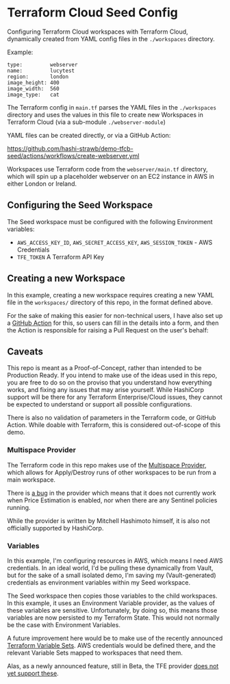# Terraform Cloud Seed Config

Configuring Terraform Cloud workspaces with Terraform Cloud, dynamically created
from YAML config files in the `./workspaces` directory.

Example:
```
type:         webserver
name:         lucytest
region:       london
image_height: 400
image_width:  560
image_type:   cat
```

The Terraform config in `main.tf` parses the YAML files in the `./workspaces`
directory and uses the values in this file to create new Workspaces in Terraform
Cloud (via a sub-module `./webserver-module`)

YAML files can be created directly, or via a GitHub Action:

https://github.com/hashi-strawb/demo-tfcb-seed/actions/workflows/create-webserver.yml

Workspaces use Terraform code from the `webserver/main.tf` directory, which will
spin up a placeholder webserver on an EC2 instance in AWS in either London or
Ireland.

## Configuring the Seed Workspace

The Seed workspace must be configured with the following Environment variables:
* `AWS_ACCESS_KEY_ID`, `AWS_SECRET_ACCESS_KEY`, `AWS_SESSION_TOKEN` - AWS Credentials
* `TFE_TOKEN` A Terraform API Key

## Creating a new Workspace

In this example, creating a new workspace requires creating a new YAML file in the `workspaces/` directory of this repo, in the format defined above.

For the sake of making this easier for non-technical users, I have also set up a [GitHub Action](.github/workflows/create-webserver.yml) for this, so users can fill in the details into a form, and then the Action is responsible for raising a Pull Request on the user's behalf:



## Caveats

This repo is meant as a Proof-of-Concept, rather than intended to be Production
Ready. If you intend to make use of the ideas used in this repo, you are free
to do so on the proviso that you understand how everything works, and fixing
any issues that may arise yourself. While HashiCorp support will be there for
any Terraform Enterprise/Cloud issues, they cannot be expected to understand or
support all possible configurations.

There is also no validation of parameters in the Terraform code, or GitHub Action.
While doable with Terraform, this is considered out-of-scope of this demo.

### Multispace Provider

The Terraform code in this repo makes use of the [Multispace Provider](https://registry.terraform.io/providers/mitchellh/multispace/latest/docs),
which allows for Apply/Destroy runs of other workspaces to be run from a main
workspace.

There is [a bug](https://github.com/mitchellh/terraform-provider-multispace/issues/6)
in the provider which means that it does not currently work when Price Estimation
is enabled, nor when there are any Sentinel policies running.

While the provider is written by Mitchell Hashimoto himself, it is also not
officially supported by HashiCorp.

### Variables

In this example, I'm configuring resources in AWS, which means I need AWS credentials. In an ideal world, I'd be pulling these dynamically from Vault, but for the sake of a small isolated demo, I'm saving my (Vault-generated) credentials as environment variables within my Seed workspace.

The Seed workspace then copies those variables to the child workspaces. In this example, it uses an Environment Variable provider, as the values of these variables are sensitive. Unfortunately, by doing so, this means those variables are now persisted to my Terraform State. This would not normally be the case with Environment Variables.

A future improvement here would be to make use of the recently announced [Terraform Variable Sets](https://www.hashicorp.com/blog/terraform-cloud-variable-sets-beta-now-available). AWS credentials would be defined there, and the relevant Variable Sets mapped to workspaces that need them.

Alas, as a newly announced feature, still in Beta, the TFE provider [does not yet support these](https://github.com/hashicorp/terraform-provider-tfe/issues/391).
